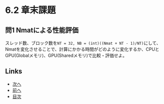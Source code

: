 # 6.2 章末課題
## 問1 Nmatによる性能評価
スレッド数、ブロック数を`NT = 32, NB = (int)((Nmat + NT - 1)/NT)`にして、Nmatを変化させることで、計算にかかる時間がどのように変化するか、CPUとGPU(Globalメモリ)、GPU(Sharedメモリ)で比較・評価せよ。

## Links
* [次へ](./6.3.md)
* [前へ](./6.1.md)
* [目次](./index.md)